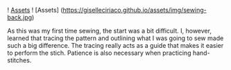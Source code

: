 
! [Assets](https://giselleciriaco.github.io/assets/img/sewing-front.jpg)
! [Assets] (https://giselleciriaco.github.io/assets/img/sewing-back.jpg)

As this was my first time sewing, the start was a bit difficult. I, however, learned that tracing the pattern and outlining what I was going to sew made such a big difference. The tracing really acts as a guide that makes it easier to perform the stich. Patience is also necessary when practicing hand-stitches. 
